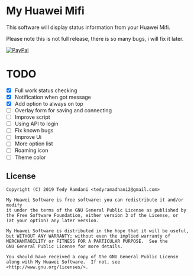 # My Huawei Mifi
This software will display status information from your Huawei Mifi.

Please note this is not full release, there is so many bugs, i will fix it later.

[![PayPal](https://www.paypalobjects.com/webstatic/mktg/Logo/pp-logo-200px.png)](https://paypal.me/AyraHikari)

# TODO

- [x] Full work status checking
- [x] Notification when got message
- [x] Add option to always on top
- [ ] Overlay form for saving and connecting
- [ ] Improve script
- [ ] Using API to login
- [ ] Fix known bugs
- [ ] Improve Ui
- [ ] More option list
- [ ] Roaming icon
- [ ] Theme color

## License

    Copyright (C) 2019 Tedy Ramdani <tedyramadhani2@gmail.com>
    
    My Huawei Software is free software: you can redistribute it and/or modify
    it under the terms of the GNU General Public License as published by
    the Free Software Foundation, either version 3 of the License, or
    (at your option) any later version.
    
    My Huawei Software is distributed in the hope that it will be useful,
    but WITHOUT ANY WARRANTY; without even the implied warranty of
    MERCHANTABILITY or FITNESS FOR A PARTICULAR PURPOSE.  See the
    GNU General Public License for more details.
    
    You should have received a copy of the GNU General Public License
    along with My Huawei Software.  If not, see <http://www.gnu.org/licenses/>.
